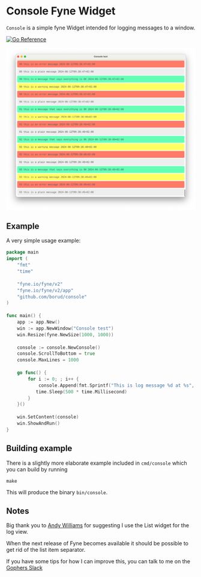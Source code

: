 # Console Fyne Widget

`Console` is a simple fyne Widget intended for logging messages to a window.

[![Go Reference](https://pkg.go.dev/badge/github.com/borud/console.svg)](https://pkg.go.dev/github.com/borud/console)

![Screenshot](console.png)

## Example

A very simple usage example:

```go
package main
import (
    "fmt"
    "time"

    "fyne.io/fyne/v2"
    "fyne.io/fyne/v2/app"
    "github.com/borud/console"
)

func main() {
    app := app.New()
    win := app.NewWindow("Console test")
    win.Resize(fyne.NewSize(1000, 1000))
    
    console := console.NewConsole()
    console.ScrollToBottom = true
    console.MaxLines = 1000

    go func() {
        for i := 0; ; i++ {
            console.Append(fmt.Sprintf("This is log message %d at %s", i, time.Now().Format(time.RFC3339)))
           time.Sleep(500 * time.Millisecond)
        }
    }()

    win.SetContent(console)
    win.ShowAndRun()
}
```

## Building example

There is a slightly more elaborate example included in `cmd/console` which you can build by running

```shell
make
```

This will produce the binary `bin/console`.

## Notes

Big thank you to [Andy Williams](https://github.com/andydotxyz) for suggesting I use the List widget for the log view.

When the next release of Fyne becomes available it should be possible to get rid of the list item separator.

If you have some tips for how I can improve this, you can talk to me on the [Gophers Slack](https://gophers.slack.com/archives/D026HLJ31H7)
